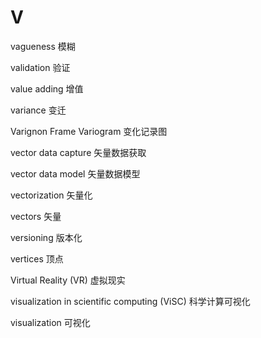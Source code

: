 # V

vagueness 模糊

validation 验证

value adding 增值

variance 变迁

Varignon Frame Variogram 变化记录图

vector data capture 矢量数据获取

vector data model 矢量数据模型

vectorization 矢量化

vectors 矢量

versioning 版本化

vertices 顶点

Virtual Reality (VR) 虚拟现实

visualization in scientific computing (ViSC) 科学计算可视化

visualization 可视化